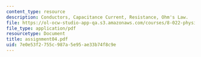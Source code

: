 ```yaml
---
content_type: resource
description: Conductors, Capacitance Current, Resistance, Ohm's Law.
file: https://ol-ocw-studio-app-qa.s3.amazonaws.com/courses/8-022-physics-ii-electricity-and-magnetism-fall-2002/7e0e53f2755c987a5e95ae33b74f8c9e_assignment04.pdf
file_type: application/pdf
resourcetype: Document
title: assignment04.pdf
uid: 7e0e53f2-755c-987a-5e95-ae33b74f8c9e
---
```

